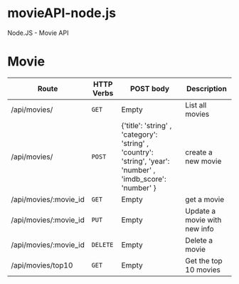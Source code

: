 # movieAPI-node.js
Node.JS - Movie API 

# Movie

| Route | HTTP Verbs | POST body | Description |
| ----- | ---------- | --------- | ----------- |
| /api/movies/ | `GET` | Empty | List all movies |
| /api/movies/ | `POST` | {'title': 'string' , 'category': 'string' , 'country': 'string', 'year': 'number' , 'imdb_score': 'number' } | create a new movie |
| /api/movies/:movie_id | `GET` | Empty | get a movie |
| /api/movies/:movie_id | `PUT` | Empty | Update a movie with new info |
| /api/movies/:movie_id | `DELETE` | Empty | Delete a movie |
| /api/movies/top10 | `GET` | Empty | Get the top 10 movies |
